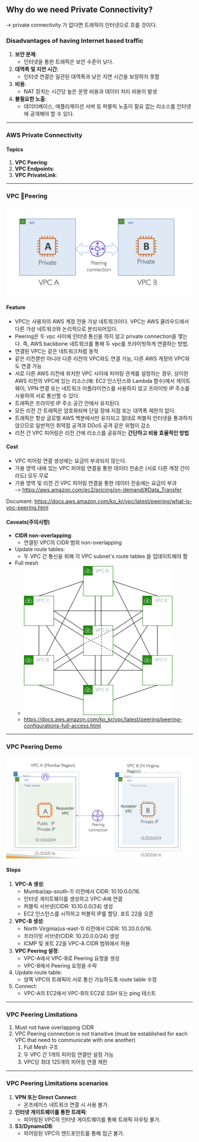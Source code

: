 
## Why do we need Private Connectivity?
-> private connectivity 가 없다면 트래픽이 인터넷으로 흐를 것이다.
### Disadvantages of having Internet based traffic

1. **보안 문제**:
    - 인터넷을 통한 트래픽은 보안 수준이 낮다.
2. **대역폭 및 지연 시간**:
    - 인터넷 연결은 일관된 대역폭과 낮은 지연 시간을 보장하지 못함
3. **비용**:
    - NAT 장치는 시간당 높은 운영 비용과 데이터 처리 비용이 발생
4. **불필요한 노출**:
    - 데이터베이스, 애플리케이션 서버 등 퍼블릭 노출이 필요 없는 리소스를 인터넷에 공개해야 할 수 있다.

---

### AWS Private Connectivity

#### Topics
1. **VPC Peering**:
2. **VPC Endpoints**:
3. **VPC PrivateLink**:

---

### VPC Peering

![500](images/Pasted%20image%2020250112194857.png)
#### Feature

- VPC는 사용자의 AWS 계정 전용 가상 네트워크이다. VPC는 AWS 클라우드에서 다른 가상 네트워크와 논리적으로 분리되어있다.  
- Peering은 두 vpc 사이에 인터넷 통신을 하지 않고 private connection을 맺는다. 즉, AWS backbone 네트워크를 통해 두 vpc를 프라이빗하게 연결하는 방법.  
- 연결된 VPC는 같은 네트워크처럼 동작
- 같은 리전뿐만 아니라 다른 리전의 VPC와도 연결 가능, 다른 AWS 계정의 VPC와도 연결 가능
- 서로 다른 AWS 리전에 위치한 VPC 사이에 피어링 관계를 설정하는 경우, 상이한 AWS 리전의 VPC에 있는 리소스(예: EC2 인스턴스와 Lambda 함수)에서 게이트웨이, VPN 연결 또는 네트워크 어플라이언스를 사용하지 않고 프라이빗 IP 주소를 사용하여 서로 통신할 수 있다.   
- 트래픽은 프라이빗 IP 주소 공간 안에서 유지된다.   
- 모든 리전 간 트래픽은 암호화되며 단일 장애 지점 또는 대역폭 제한이 없다.  
- 트래픽은 항상 글로벌 AWS 백본에서만 유지되고 절대로 퍼블릭 인터넷을 통과하지 않으므로 일반적인 취약점 공격과 DDoS 공격 같은 위협이 감소  
- 리전 간 VPC 피어링은 리전 간에 리소스를 공유하는 **간단하고 비용 효율적인 방법**  

#### Cost
- VPC 피어링 연결 생성에는 요금이 부과되지 않는다.  
- 가용 영역 내에 있는 VPC 피어링 연결을 통한 데이터 전송은 (서로 다른 계정 간이라도) 모두 무료  
- 가용 영역 및 리전 간 VPC 피어링 연결을 통한 데이터 전송에는 요금이 부과  
  -> https://aws.amazon.com/ec2/pricing/on-demand/#Data_Transfer

Document: https://docs.aws.amazon.com/ko_kr/vpc/latest/peering/what-is-vpc-peering.html

#### Caveats(주의사항)

- **CIDR non-overlapping**:
    - 연결된 VPC의 CIDR 범위 non-overlapping
- Update route tables:
    - 두 VPC 간 통신을 위해 각 VPC subnet's route tables 을 업데이트해야 함
- Full mesh
	- ![400](images/Pasted%20image%2020250112194709.png)
	- https://docs.aws.amazon.com/ko_kr/vpc/latest/peering/peering-configurations-full-access.html

---

### VPC Peering Demo

![600](images/Pasted%20image%2020250112195903.png)

#### Steps

1. **VPC-A 생성**:
    - Mumbai(ap-south-1) 리전에서 CIDR: 10.10.0.0/16. 
    - 인터넷 게이트웨이를 생성하고 VPC-A에 연결
    - 퍼블릭 서브넷(CIDR: 10.10.0.0/24) 생성
    - EC2 인스턴스를 시작하고 퍼블릭 IP를 할당. 포트 22을 오픈
2. **VPC-B 생성**:
    - North Virginia(us-east-1) 리전에서 CIDR: 10.20.0.0/16. 
    - 프라이빗 서브넷(CIDR: 10.20.0.0/24) 생성
    - ICMP 및 포트 22을 VPC-A CIDR 범위에서 허용
3. **VPC Peering 설정**:
    - VPC-A에서 VPC-B로 Peering 요청을 생성
    - VPC-B에서 Peering 요청을 수락
4. Update route table:
    - 양쪽 VPC의 트래픽이 서로 통신 가능하도록 route table 수정
5. Connect:
    - VPC-A의 EC2에서 VPC-B의 EC2로 SSH 또는 ping 테스트

---

### VPC Peering Limitations

1. Must not have overlapping CIDR
2. VPC Peering connection is not transitive (must be established for each VPC that need to communicate with one another)
	1. Full Mesh 구조
	2. 두 VPC 간 1개의 피어링 연결만 설정 가능
	3. VPC당 최대 125개의 피어링 연결 제한

---

### VPC Peering Limitations scenarios

1. **VPN 또는 Direct Connect**:
    - 온프레미스 네트워크 연결 시 사용 불가.
2. **인터넷 게이트웨이를 통한 트래픽**:
    - 피어링된 VPC의 인터넷 게이트웨이를 통해 트래픽 라우팅 불가.
3. **S3/DynamoDB**:
    - 피어링된 VPC의 엔드포인트를 통해 접근 불가.